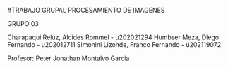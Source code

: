 #TRABAJO GRUPAL PROCESAMIENTO DE IMAGENES

GRUPO 03

Charapaqui Reluz, Alcides Rommel  - u202021294
Humbser Meza, Diego Fernando - u202012711
Simonini Lizonde, Franco Fernando - u202119072

Profesor:
Peter Jonathan Montalvo Garcia
